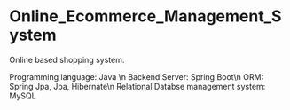 # Online_Ecommerce_Management_System
Online based shopping system. 

Programming language: Java \n
Backend Server: Spring Boot\n
ORM: Spring Jpa, Jpa, Hibernate\n
Relational Databse management system: MySQL

